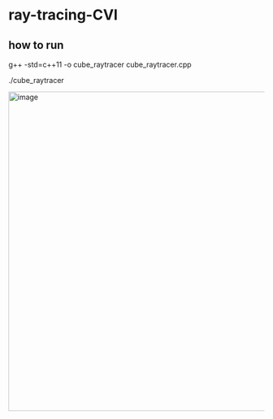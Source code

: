 # ray-tracing-CVI

## how to run

g++ -std=c++11 -o cube_raytracer cube_raytracer.cpp

./cube_raytracer

<img width="628" alt="image" src="https://github.com/user-attachments/assets/7ecc3ec0-3b01-4427-8504-c89446779fcd" />
